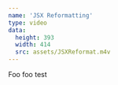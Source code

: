 ```yaml
---
name: 'JSX Reformatting'
type: video
data:
  height: 393
  width: 414
  src: assets/JSXReformat.m4v
---
```


Foo foo test
